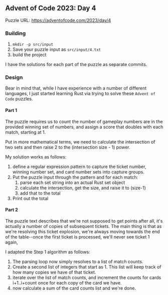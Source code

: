 ## Advent of Code 2023: Day 4

Puzzle URL: https://adventofcode.com/2023/day/4

### Building

1. `mkdir -p src/input`
2. Save your puzzle input as `src/input/4.txt`
3. build the project

I have the solutions for each part of the puzzle as separate commits.

### Design

Bear in mind that, while I have experience with a number of different languages,
I just started learning Rust via trying to solve these `Advent of Code` puzzles.

#### Part 1

The puzzle requires us to count the number of gameplay numbers are in the
provided winning set of numbers, and assign a score that doubles with each match,
starting at 1.

Put in more mathematical terms, we need to calculate the intersection of two sets
and then raise 2 to the (intersection size - 1) power.

My solution works as follows:

1. define a regular expression pattern to capture the ticket number, winning number
   set, and card number sets into capture groups.
2. Put the puzzle input through the pattern and for each match:
   1. parse each set string into an actual Rust set object
   2. calculate the intersection, get the size, and raise it to (size-1)
   3. add that to the total
3. Print out the total

#### Part 2
The puzzle text describes that we're not supposed to get points after all, it's actually
a number of copies of subsequent tickets. The main thing is that as we're resolving this
ticket explosion, we're always moving towards the end of the table--once the first ticket
is processed, we'll never see ticket 1 again,

I adapted the Step 1 algorithm as follows:

1. The parsing loop now simply resolves to a list of match counts.
2. Create a second list of integers that start as 1. This list will keep track of
   how many copies we have of that ticket.
3. iterate over the list of match counts, and increment the counts for cards
   i+1..i+count once for each copy of the card we have.
4. now calculate a sum of the card counts list and we're done.